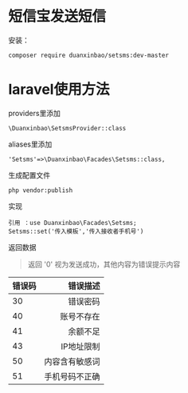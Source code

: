 # 短信宝发送短信
安装：
~~~
composer require duanxinbao/setsms:dev-master
~~~
# laravel使用方法
providers里添加
~~~
\Duanxinbao\SetsmsProvider::class
~~~
aliases里添加
~~~
'Setsms'=>\Duanxinbao\Facades\Setsms::class,
~~~
生成配置文件
~~~
php vendor:publish 
~~~
实现

~~~
引用 ：use Duanxinbao\Facades\Setsms;
Setsms::set('传入模板','传入接收者手机号')
~~~

返回数据
>返回 '0' 视为发送成功，其他内容为错误提示内容
>
|错误码|错误描述|
|--------|-----:|
|30|	错误密码|
|40|	账号不存在|
|41	|余额不足|
|43	|IP地址限制|
|50	|内容含有敏感词|
|51|	手机号码不正确|
